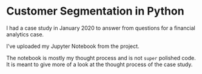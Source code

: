 # Customer Segmentation in Python

I had a case study in January 2020 to answer from questions for a financial analytics case.

I've uploaded my Jupyter Notebook from the project.

The notebook is mostly my thought process and is not `super` polished code. It is meant to give more of a look at the thought process of the case study.
